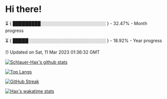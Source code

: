 # Hi there!

⏳ { █████████░░░░░░░░░░░░░░░░░░░░░ } - 32.47% - Month progress

⏳ { █████░░░░░░░░░░░░░░░░░░░░░░░░░ } - 18.92% - Year progress

⏰ Updated on Sat, 11 Mar 2023 01:36:32 GMT


[![Schlauer-Hax's github stats](https://github-readme-stats.vercel.app/api?username=Schlauer-Hax&show_icons=true&theme=dark&count_private=true)](https://github.com/Schlauer-Hax)


[![Top Langs](https://github-readme-stats.vercel.app/api/top-langs/?username=Schlauer-Hax&layout=compact&theme=dark)](https://github.com/Schlauer-Hax?tab=repositories)

[![GitHub Streak](https://streak-stats.demolab.com?user=Schlauer-Hax&theme=dark)](https://git.io/streak-stats)

[![Hax's wakatime stats](https://github-readme-stats.vercel.app/api/wakatime?username=Hax&theme=dark)](https://wakatime.com/@Hax)


